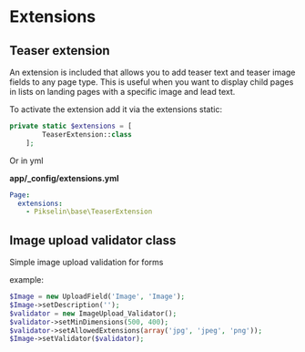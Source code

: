 # Extensions

## Teaser extension
An extension is included that allows you to add teaser text and teaser image fields to any page type. This is useful when you want to display child pages in lists on landing pages with a specific image and lead text.

To activate the extension add it via the extensions static:

```php
private static $extensions = [
        TeaserExtension::class
    ];
```
Or in yml

**app/_config/extensions.yml**

```yaml
Page:
  extensions:
    - Pikselin\base\TeaserExtension
```

## Image upload validator class
Simple image upload validation for forms

example:

```php
$Image = new UploadField('Image', 'Image');
$Image->setDescription('');
$validator = new ImageUpload_Validator();
$validator->setMinDimensions(500, 400);
$validator->setAllowedExtensions(array('jpg', 'jpeg', 'png'));
$Image->setValidator($validator);
```
